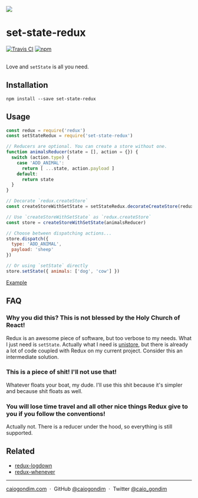 <img src="http://rawgit.com/caiogondim/set-state-redux.js/master/logo/logo.svg">

# set-state-redux

<div>
<a href="https://travis-ci.org/caiogondim/set-state-redux.js?branch=master"><img src="http://travis-ci.org/caiogondim/set-state-redux.js.svg?branch=master" alt="Travis CI" /></a>
<a href="https://www.npmjs.com/package/set-state-redux"><img src="https://img.shields.io/npm/v/set-state-redux.svg" alt="npm" /></a>
</div>

<br>

Love and `setState` is all you need.

## Installation

```console
npm install --save set-state-redux
```

## Usage

```js
const redux = require('redux')
const setStateRedux = require('set-state-redux')

// Reducers are optional. You can create a store without one.
function animalsReducer(state = [], action = {}) {
  switch (action.type) {
    case 'ADD_ANIMAL':
      return [ ...state, action.payload ]
    default:
      return state
  }
}

// Decorate `redux.createStore`
const createStoreWithSetState = setStateRedux.decorateCreateStore(redux.createStore)

// Use `createStoreWithSetState` as `redux.createStore`
const store = createStoreWithSetState(animalsReducer)

// Choose between dispatching actions...
store.dispatch({
  type: 'ADD_ANIMAL',
  payload: 'sheep'
})

// Or using `setState` directly
store.setState({ animals: ['dog', 'cow'] })
```

<a href="https://github.com/caiogondim/set-state-redux.js/tree/master/example">Example</a>

## FAQ

### Why you did this? This is not blessed by the Holy Church of React!
Redux is an awesome piece of software, but too verbose to my needs.
What I just need is `setState`. Actually what I need is [unistore](https://github.com/developit/unistore),
but there is already a lot of code coupled with Redux on my current project.
Consider this an intermediate solution.

### This is a piece of shit! I'll not use that!
Whatever floats your boat, my dude. I'll use this shit because it's simpler and because shit floats as well.

### You will lose time travel and all other nice things Redux give to you if you follow the conventions!
Actually not. There is a reducer under the hood, so everything is still supported.

## Related

- [redux-logdown](https://github.com/caiogondim/redux-logdown.js)
- [redux-whenever](https://github.com/caiogondim/redux-whenever.js)

---

[caiogondim.com](https://caiogondim.com) &nbsp;&middot;&nbsp;
GitHub [@caiogondim](https://github.com/caiogondim) &nbsp;&middot;&nbsp;
Twitter [@caio_gondim](https://twitter.com/caio_gondim)
